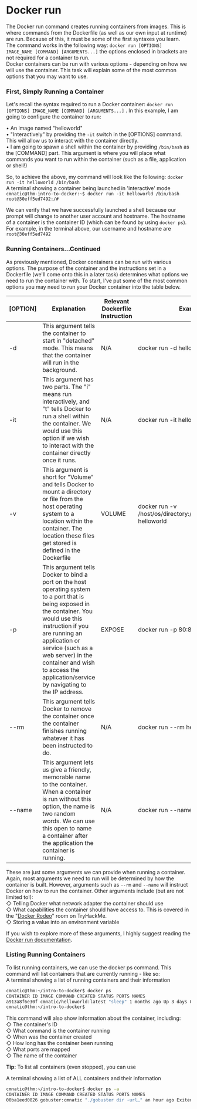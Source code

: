 # Docker run

The Docker run command creates running containers from images. This is where commands from the Dockerfile (as well as our own input at runtime) are run. Because of this, it must be some of the first syntaxes you learn.\
The command works in the following way: `docker run [OPTIONS] IMAGE_NAME [COMMAND] [ARGUMENTS...]` the options enclosed in brackets are not required for a container to run.\
Docker containers can be run with various options - depending on how we will use the container. This task will explain some of the most common options that you may want to use.

### First, Simply Running a Container

Let's recall the syntax required to run a Docker container: `docker run [OPTIONS] IMAGE_NAME [COMMAND] [ARGUMENTS...]` . In this example, I am going to configure the container to run:

• An image named "helloworld"\
• "Interactively" by providing the `-it` switch in the \[OPTIONS] command. This will allow us to interact with the container directly.\
• I am going to spawn a shell within the container by providing `/bin/bash` as the \[COMMAND] part. This argument is where you will place what commands you want to run within the container (such as a file, application or shell!)

So, to achieve the above, my command will look like the following: `docker run -it helloworld /bin/bash`\
A terminal showing a container being launched in 'interactive' mode\
`cmnatic@thm-intro-to-docker:~$ docker run -it helloworld /bin/bash`\
`root@30eff5ed7492:/#`

We can verify that we have successfully launched a shell because our prompt will change to another user account and hostname. The hostname of a container is the container ID (which can be found by using `docker ps`). For example, in the terminal above, our username and hostname are `root@30eff5ed7492`

### Running Containers...Continued

As previously mentioned, Docker containers can be run with various options. The purpose of the container and the instructions set in a Dockerfile (we'll come onto this in a later task) determines what options we need to run the container with. To start, I've put some of the most common options you may need to run your Docker container into the table below.

<table><thead><tr><th width="136">[OPTION]</th><th>Explanation</th><th width="269">Relevant Dockerfile Instruction</th><th>Example</th></tr></thead><tbody><tr><td>-d</td><td>This argument tells the container to start in "detached" mode. This means that the container will run in the background.</td><td>N/A</td><td>docker run -d helloworld</td></tr><tr><td>-it</td><td>This argument has two parts. The "i" means run interactively, and "t" tells Docker to run a shell within the container. We would use this option if we wish to interact with the container directly once it runs.</td><td>N/A</td><td>docker run -it helloworld</td></tr><tr><td>-v</td><td>This argument is short for "Volume" and tells Docker to mount a directory or file from the host operating system to a location within the container. The location these files get stored is defined in the Dockerfile</td><td>VOLUME</td><td>docker run -v /host/os/directory:/container/directory helloworld</td></tr><tr><td>-p</td><td>This argument tells Docker to bind a port on the host operating system to a port that is being exposed in the container. You would use this instruction if you are running an application or service (such as a web server) in the container and wish to access the application/service by navigating to the IP address.</td><td>EXPOSE</td><td>docker run -p 80:80 webserver</td></tr><tr><td>--rm</td><td>This argument tells Docker to remove the container once the container finishes running whatever it has been instructed to do.</td><td>N/A</td><td>docker run --rm helloworld</td></tr><tr><td>--name</td><td>This argument lets us give a friendly, memorable name to the container. When a container is run without this option, the name is two random words. We can use this open to name a container after the application the container is running.</td><td>N/A</td><td>docker run --name helloworld</td></tr></tbody></table>

These are just some arguments we can provide when running a container. Again, most arguments we need to run will be determined by how the container is built. However, arguments such as `--rm` and `--name` will instruct Docker on how to run the container. Other arguments include (but are not limited to!):\
◇ Telling Docker what network adapter the container should use\
◇ What capabilities the container should have access to. This is covered in the "[Docker Rodeo](https://tryhackme.com/room/dockerrodeo)" room on TryHackMe.\
◇ Storing a value into an environment variable

If you wish to explore more of these arguments, I highly suggest reading the [Docker run documentation](https://docs.docker.com/engine/reference/run/).

### Listing Running Containers

To list running containers, we can use the docker ps command. This command will list containers that are currently running - like so:\
A terminal showing a list of running containers and their information

```bash
cmnatic@thm:~/intro-to-docker$ docker ps
CONTAINER ID IMAGE COMMAND CREATED STATUS PORTS NAMES
a913a8f6e30f cmnatic/helloworld:latest "sleep" 1 months ago Up 3 days 0.0.0.0:8000->8000/tcp helloworld
cmnatic@thm:~/intro-to-docker$
```

This command will also show information about the container, including:\
◇ The container's ID\
◇ What command is the container running\
◇ When was the container created\
◇ How long has the container been running\
◇ What ports are mapped\
◇ The name of the container

**Tip:** To list all containers (even stopped), you can use

A terminal showing a list of ALL containers and their information

```bash
cmnatic@thm:~/intro-to-docker$ docker ps -a
CONTAINER ID IMAGE COMMAND CREATED STATUS PORTS NAMES
00ba1eed0826 gobuster:cmnatic "./gobuster dir -url…" an hour ago Exited an hour ago practical_khayyam
```
